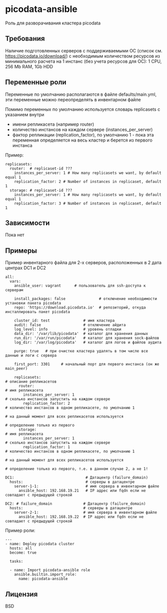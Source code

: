 picodata-ansible
=========

Роль для разворачивания кластера picodata

Требования
------------

Наличие подготовленных серверов с поддерживаемыми ОС (список см. https://picodata.io/download/) с необходимым количеством ресурсов из минимального расчета на 1 инстанс (без учета ресурсов для ОС): 1 CPU, 256 Mb RAM, 1Gb HDD

Переменные роли
--------------

Переменные по умолчанию располагаются в файле defaults/main.yml, эти переменные можно переопределять в инвентарном файле

Помимо переменных по умолчанию используется словарь replicasets с указанием внутри 
- имени репликасета (например router)
- количество инстансов на каждом сервере (instances_per_server)
- фактор репликации (replication_factor), по умолчанию 1 - пока эта переменная определяется на весь кластер и берется из первого инстанса

Пример:
```
replicasets:
  router:  # replicaset-id ???
    instances_per_server: 1 # How many replicasets we want, by default equal 1
    replication_factor: 2 # Number of instances in replicaset, default 1
  storage: # replicaset-id ???
    instances_per_server: 1 # How many replicasets we want, by default equal 1
    replication_factor: 3 # Number of instances in replicaset, default 1
```


Зависимости
------------

Пока нет

Примеры
----------------

Пример инвентарного файла для 2-х серверов, расположенных в 2 дата центрах DC1 и DC2
```
all:
  vars:
    ansible_user: vagrant      # пользователь для ssh-доступа к серверам           

    install_packages: false               # отключение необходимости установки пакета picodata
    repo: 'https://download.picodata.io'  # репозиторий, откуда инсталлировать пакет picodata

    cluster_id: test               # имя кластера
    audit: false                   # отключение айдита
    log_level: info                # уровень отладки
    data_dir: '/var/lib/picodata'  # каталог для хранения данных
    run_dir: '/var/run/picodata'   # каталог для хранения sock-файлов
    log_dir: '/var/log/picodata'   # каталог для логов и файлов аудита

    purge: true   # при очистке кластера удалять в том числе все данные и логи с сервера

    first_port: 3301     # начальный порт для первого инстанса (он же main_peer)

    replicasets:                                                                        # описание репликасетов
      router:                                                                           # имя репликасета
        instances_per_server: 1                                                         # сколько инстансов запустить на каждом сервере
        replication_factor: 2                                                           # количество инстансов в одном репликасете, по умолчанию 1
                                                                                        # на данный момент для всех репликасетов используется 
                                                                                        # определение только из первого
      storage:                                                                        # имя репликасета
        instances_per_server: 1                                                       # сколько инстансов запустить на каждом сервере
        replication_factor: 1                                                         # количество инстансов в одном репликасете, по умолчанию 1
                                                                                      # на данный момент для всех репликасетов используется 
                                                                                      # определение только из первого, т.е. в данном случае 2, а не 1!

DC1:                                # Датацентр (failure_domain)
  hosts:                            # серверы в датацентре
    server-1-1:                     # имя сервера в инвентарном файле
      ansible_host: 192.168.19.21   # IP адрес или fqdn если не совпадает с предыдущей строкой

DC2: # failure_domain              # Датацентр (failure_domain)
  hosts:                           # серверы в датацентре
    server-2-1:                    # имя сервера в инвентарном файле
      ansible_host: 192.168.19.22  # IP адрес или fqdn если не совпадает с предыдущей строкой
```



Пример роли:
```
---
- name: Deploy picodata cluster
  hosts: all
  become: true

  tasks:

  - name: Import picodata-ansible role
    ansible.builtin.import_role:
      name: picodata-ansible
```

Лицензия
-------

BSD
